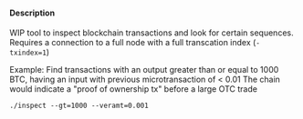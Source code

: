 #### Description
WIP tool to inspect blockchain transactions and look for certain sequences. Requires a connection to a full node with a full transcation index (`-txindex=1`)

Example: Find transactions with an output greater than or equal to 1000 BTC, having an input with previous microtransaction of < 0.01
The chain would indicate a "proof of ownership tx" before a large OTC trade
```
./inspect --gt=1000 --veramt=0.001
```
